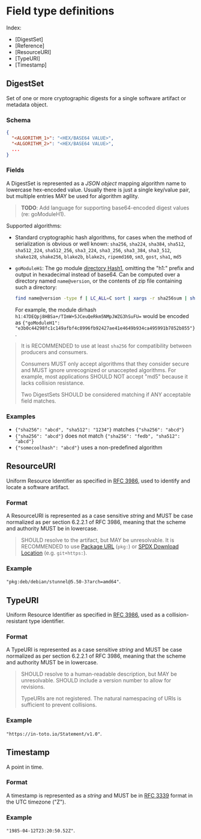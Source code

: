 # Field type definitions

Index:
-   [DigestSet]
-   [Reference]
-   [ResourceURI]
-   [TypeURI]
-   [Timestamp]

## DigestSet

Set of one or more cryptographic digests for a single software artifact or
metadata object.

### Schema

```json
{
  "<ALGORITHM_1>": "<HEX/BASE64 VALUE>",
  "<ALGORITHM_2>": "<HEX/BASE64 VALUE>",
  ... 
}
```

### Fields

A DigestSet is represented as a _JSON object_ mapping algorithm name to
lowercase hex-encoded value. Usually there is just a single key/value pair,
but multiple entries MAY be used for algorithm agility.

> **TODO**: Add language for supporting base64-encoded digest values (re: goModuleH1).

Supported algorithms:

-   Standard cryptographic hash algorithms, for cases when the method
    of serialization is obvious or well known:
    `sha256`, `sha224`, `sha384`, `sha512`, `sha512_224`, `sha512_256`,
    `sha3_224`, `sha3_256`, `sha3_384`, `sha3_512`, `shake128`, `shake256`,
    `blake2b`, `blake2s`, `ripemd160`, `sm3`, `gost`, `sha1`, `md5`
    
-   `goModuleH1`: The go module [directory Hash1][], omitting the "h1:"
    prefix and output in hexadecimal instead of base64. Can be computed
    over a directory named `name@version`, or the contents of zip file
    containing such a directory:

    ```bash
    find name@version -type f | LC_ALL=C sort | xargs -r sha256sum | sha256sum | cut -f1 -d' '
    ```

    For example, the module dirhash
    `h1:47DEQpj8HBSa+/TImW+5JCeuQeRkm5NMpJWZG3hSuFU=` would be encoded as
    `{"goModuleH1": "e3b0c44298fc1c149afbf4c8996fb92427ae41e4649b934ca495991b7852b855"}`.

> It is RECOMMENDED to use at least `sha256` for compatibility between
> producers and consumers.
>
> Consumers MUST only accept algorithms that they consider secure and MUST
> ignore unrecognized or unaccepted algorithms. For example, most
> applications SHOULD NOT accept "md5" because it lacks collision resistance.
>
> Two DigestSets SHOULD be considered matching if ANY acceptable field
> matches.

### Examples

-   `{"sha256": "abcd", "sha512": "1234"}` matches `{"sha256": "abcd"}`
-   `{"sha256": "abcd"}` does not match `{"sha256": "fedb", "sha512": "abcd"}`
-   `{"somecoolhash": "abcd"}` uses a non-predefined algorithm

## ResourceURI

Uniform Resource Identifier as specified in [RFC 3986][], used to identify
and locate a software artifact.

### Format

A ResourceURI is represented as a case sensitive _string_ and MUST be case
normalized as per section 6.2.2.1 of RFC 3986, meaning that the scheme and
authority MUST be in lowercase.

> SHOULD resolve to the artifact, but MAY be unresolvable. It is RECOMMENDED
> to use [Package URL][] (`pkg:`) or [SPDX Download Location][] (e.g.
> `git+https:`).

### Example

`"pkg:deb/debian/stunnel@5.50-3?arch=amd64"`.

## TypeURI

Uniform Resource Identifier as specified in [RFC 3986][], used as a
collision-resistant type identifier.

### Format

A TypeURI is represented as a case sensitive _string_ and MUST be case
normalized as per section 6.2.2.1 of RFC 3986, meaning that the scheme and
authority MUST be in lowercase.

> SHOULD resolve to a human-readable description, but MAY be unresolvable.
> SHOULD include a version number to allow for revisions.
>
> TypeURIs are not registered. The natural namespacing of URIs is sufficient
> to prevent collisions.

### Example

`"https://in-toto.io/Statement/v1.0"`.

## Timestamp

A point in time.

### Format

A timestamp is represented as a _string_ and MUST be in [RFC 3339][] format
in the UTC timezone ("Z").

### Example

`"1985-04-12T23:20:50.52Z"`.

[directory Hash1]: https://cs.opensource.google/go/x/mod/+/refs/tags/v0.5.0:sumdb/dirhash/hash.go
[Package URL]: https://github.com/package-url/purl-spec/
[RFC 3339]: https://tools.ietf.org/html/rfc3339
[RFC 3986]: https://tools.ietf.org/html/rfc3986
[SCAI v0.1 Object Reference]: https://arxiv.org/pdf/2210.05813.pdf
[SPDX Download Location]: https://spdx.github.io/spdx-spec/package-information/#77-package-download-location-field